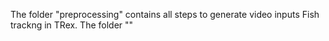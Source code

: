 The folder "preprocessing" contains all steps to generate video inputs Fish trackng in TRex.
The folder ""
